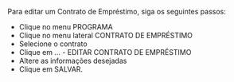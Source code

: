 ﻿Para editar um Contrato de Empréstimo, siga os seguintes passos:

* Clique no menu PROGRAMA
* Clique no menu lateral CONTRATO DE EMPRÉSTIMO
* Selecione o contrato
* Clique em ... - EDITAR CONTRATO DE EMPRÉSTIMO
* Altere as informações desejadas
* Clique em SALVAR.